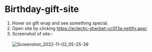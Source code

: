  # Birthday-gift-site
1. Hover on gift wrap and see something special.<br>
2. Open site by clicking https://eclectic-sherbet-cc0f3e.netlify.app/<br> 
3. Screenshot of site:-<br><br>
![Screenshot_2022-11-02_05-25-39](https://user-images.githubusercontent.com/86122364/199406026-3520f2c1-0fef-4d59-8004-64ebdf4033aa.png)
